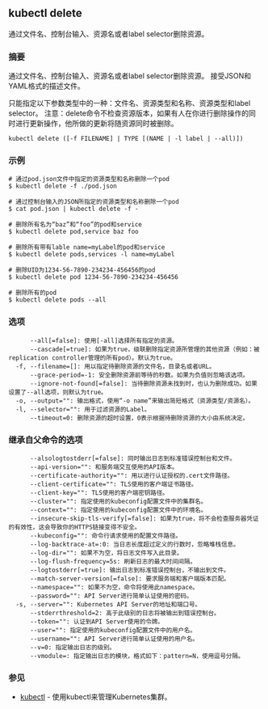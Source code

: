 ## kubectl delete

通过文件名、控制台输入、资源名或者label selector删除资源。

### 摘要

通过文件名、控制台输入、资源名或者label selector删除资源。
接受JSON和YAML格式的描述文件。

只能指定以下参数类型中的一种：文件名、资源类型和名称、资源类型和label selector。
注意：delete命令不检查资源版本，如果有人在你进行删除操作的同时进行更新操作，他所做的更新将随资源同时被删除。

```
kubectl delete ([-f FILENAME] | TYPE [(NAME | -l label | --all)])
```

### 示例

```
# 通过pod.json文件中指定的资源类型和名称删除一个pod
$ kubectl delete -f ./pod.json

# 通过控制台输入的JSON所指定的资源类型和名称删除一个pod
$ cat pod.json | kubectl delete -f -

# 删除所有名为“baz”和“foo”的pod和service
$ kubectl delete pod,service baz foo

# 删除所有带有lable name=myLabel的pod和service
$ kubectl delete pods,services -l name=myLabel

# 删除UID为1234-56-7890-234234-456456的pod
$ kubectl delete pod 1234-56-7890-234234-456456

# 删除所有的pod
$ kubectl delete pods --all
```

### 选项

```
      --all[=false]: 使用[-all]选择所有指定的资源。
      --cascade[=true]: 如果为true，级联删除指定资源所管理的其他资源（例如：被replication controller管理的所有pod）。默认为true。
  -f, --filename=[]: 用以指定待删除资源的文件名，目录名或者URL。
      --grace-period=-1: 安全删除资源前等待的秒数。如果为负值则忽略该选项。
      --ignore-not-found[=false]: 当待删除资源未找到时，也认为删除成功。如果设置了--all选项，则默认为true。
  -o, --output="": 输出格式，使用“-o name”来输出简短格式（资源类型/资源名）。
  -l, --selector="": 用于过滤资源的Label。
      --timeout=0: 删除资源的超时设置，0表示根据待删除资源的大小由系统决定。
```

### 继承自父命令的选项
```
      --alsologtostderr[=false]: 同时输出日志到标准错误控制台和文件。
      --api-version="": 和服务端交互使用的API版本。
      --certificate-authority="": 用以进行认证授权的.cert文件路径。
      --client-certificate="": TLS使用的客户端证书路径。
      --client-key="": TLS使用的客户端密钥路径。
      --cluster="": 指定使用的kubeconfig配置文件中的集群名。
      --context="": 指定使用的kubeconfig配置文件中的环境名。
      --insecure-skip-tls-verify[=false]: 如果为true，将不会检查服务器凭证的有效性，这会导致你的HTTPS链接变得不安全。
      --kubeconfig="": 命令行请求使用的配置文件路径。
      --log-backtrace-at=:0: 当日志长度超过定义的行数时，忽略堆栈信息。
      --log-dir="": 如果不为空，将日志文件写入此目录。
      --log-flush-frequency=5s: 刷新日志的最大时间间隔。
      --logtostderr[=true]: 输出日志到标准错误控制台，不输出到文件。
      --match-server-version[=false]: 要求服务端和客户端版本匹配。
      --namespace="": 如果不为空，命令将使用此namespace。
      --password="": API Server进行简单认证使用的密码。
  -s, --server="": Kubernetes API Server的地址和端口号。
      --stderrthreshold=2: 高于此级别的日志将被输出到错误控制台。
      --token="": 认证到API Server使用的令牌。
      --user="": 指定使用的kubeconfig配置文件中的用户名。
      --username="": API Server进行简单认证使用的用户名。
      --v=0: 指定输出日志的级别。
      --vmodule=: 指定输出日志的模块，格式如下：pattern=N，使用逗号分隔。
```

### 参见

* [kubectl](kubectl.md)	 - 使用kubectl来管理Kubernetes集群。